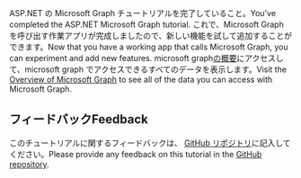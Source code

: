 <!-- markdownlint-disable MD002 MD041 -->

<span data-ttu-id="84db7-101">ASP.NET の Microsoft Graph チュートリアルを完了していること。</span><span class="sxs-lookup"><span data-stu-id="84db7-101">You've completed the ASP.NET Microsoft Graph tutorial.</span></span> <span data-ttu-id="84db7-102">これで、Microsoft Graph を呼び出す作業アプリが完成しましたので、新しい機能を試して追加することができます。</span><span class="sxs-lookup"><span data-stu-id="84db7-102">Now that you have a working app that calls Microsoft Graph, you can experiment and add new features.</span></span> <span data-ttu-id="84db7-103">microsoft graph[の概要](/graph/overview)にアクセスして、microsoft graph でアクセスできるすべてのデータを表示します。</span><span class="sxs-lookup"><span data-stu-id="84db7-103">Visit the [Overview of Microsoft Graph](/graph/overview) to see all of the data you can access with Microsoft Graph.</span></span>

## <a name="feedback"></a><span data-ttu-id="84db7-104">フィードバック</span><span class="sxs-lookup"><span data-stu-id="84db7-104">Feedback</span></span>

<span data-ttu-id="84db7-105">このチュートリアルに関するフィードバックは、 [GitHub リポジトリ](https://github.com/microsoftgraph/msgraph-training-aspnetmvcapp)に記入してください。</span><span class="sxs-lookup"><span data-stu-id="84db7-105">Please provide any feedback on this tutorial in the [GitHub repository](https://github.com/microsoftgraph/msgraph-training-aspnetmvcapp).</span></span>